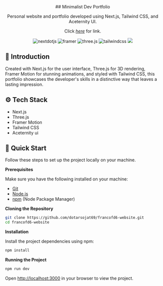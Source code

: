 <div align="center">
  ## Minimalist Dev Portfolio

Personal website and portfolio developed using Next.js, Tailwind CSS, and Aceternity UI.

Click [_here_]() for link.

  <div>
    <img src="https://img.shields.io/badge/-Next_JS-black?style=for-the-badge&logoColor=white&logo=nextdotjs&color=000000" alt="nextdotjs" />
    <img src="https://img.shields.io/badge/-Framer-black?style=for-the-badge&logoColor=white&logo=framer&color=0055FF" alt="framer" />
    <img src="https://img.shields.io/badge/-Three_JS-black?style=for-the-badge&logoColor=white&logo=threedotjs&color=000000" alt="three.js" />
    <img src="https://img.shields.io/badge/-Tailwind_CSS-black?style=for-the-badge&logoColor=white&logo=tailwindcss&color=06B6D4" alt="tailwindcss" />
    <img src="https://img.shields.io/badge/-Aceternity_UI-black?style=for-the-badge&logoColor=black&logo=aceternityui&color=FFA2BC" />
  </div>
</div>

## <a name="introduction">🤖 Introduction</a>

Created with Next.js for the user interface, Three.js for 3D rendering, Framer Motion for stunning animations, and styled with Tailwind CSS, this portfolio showcases the developer's skills in a distinctive way that leaves a lasting impression.

## <a name="tech-stack">⚙️ Tech Stack</a>

- Next.js
- Three.js
- Framer Motion
- Tailwind CSS
- Aceternity ui

## <a name="quick-start">🤸 Quick Start</a>

Follow these steps to set up the project locally on your machine.

**Prerequisites**

Make sure you have the following installed on your machine:

- [Git](https://git-scm.com/)
- [Node.js](https://nodejs.org/en)
- [npm](https://www.npmjs.com/) (Node Package Manager)

**Cloning the Repository**

```bash
git clone https://github.com/dotarsojat69/francofd6-website.git
cd francofd6-website
```

**Installation**

Install the project dependencies using npm:

```bash
npm install
```

**Running the Project**

```bash
npm run dev
```

Open [http://localhost:3000](http://localhost:3000) in your browser to view the project.

#